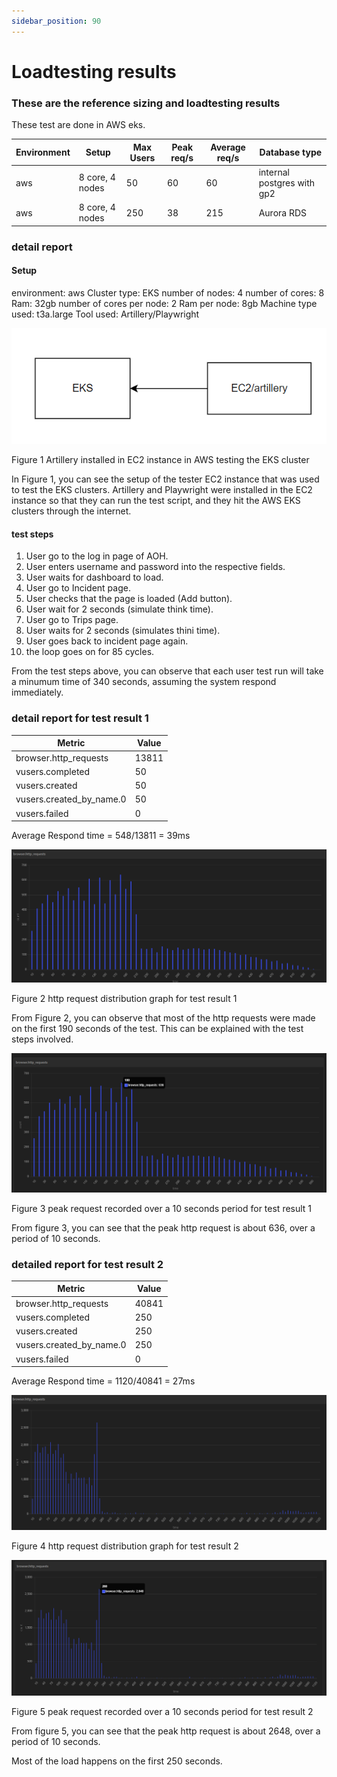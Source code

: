 ```yaml
---
sidebar_position: 90
---
```


# Loadtesting results

### These are the reference sizing and loadtesting results 
These test are done in AWS eks.



<table>
  <thead>
    <tr>
      <th>Environment </th>
      <th>Setup </th>
      <th>Max Users</th>
      <th>Peak req/s</th>
      <th>Average req/s</th>
      <th>Database type</th>
    </tr>
  </thead>
  <tbody>
    <tr>
      <td >aws</td>
      <td>  8 core, 4 nodes</td>
      <td>50</td>
      <td> 60</td>
      <td> 60</td>
      <td>internal postgres with gp2</td>
    </tr>
    <tr>
      <td >aws</td>
      <td>  8 core, 4 nodes</td>
      <td>250</td>
      <td>38</td>
      <td>215</td>
      <td>Aurora RDS </td>
    </tr>

  </tbody>
</table>

### detail report

#### Setup
environment: aws
Cluster type: EKS
number of nodes: 4
number of cores: 8
Ram: 32gb
number of cores per node: 2
Ram per node: 8gb
Machine type used: t3a.large
Tool used: Artillery/Playwright

![Message Bus](./images/loadtestsetup.png)

Figure 1 Artillery installed in EC2 instance in AWS testing the EKS cluster

In Figure 1, you can see the setup of the tester EC2 instance that was used to test the EKS clusters. Artillery and Playwright were installed in the EC2 instance so that they can run the test script, and they hit the AWS EKS clusters through the internet.

#### test steps

1) User go to the log in page of AOH. 
2) User enters username and password into the respective fields. 
3) User waits for dashboard to load. 
4) User go to Incident page. 
5) User checks that the page is loaded (Add button). 
6) User wait for 2 seconds (simulate think time).
7) User go to Trips page.
8) User waits for 2 seconds (simulates thini time).
9) User goes back to incident page again.
10) the loop goes on for 85 cycles.

From the test steps above, you can observe that each user test run will take a minumum time of 340 seconds, assuming the system respond immediately.



### detail report for test result 1

<table>
  <thead>
    <tr>
      <th>Metric </th>
      <th>Value </th>
    </tr>
  </thead>
  <tbody>
    <tr>
      <td >browser.http_requests</td>
      <td>  13811 </td>
    </tr>
    <tr>
      <td >vusers.completed</td>
      <td> 50 </td>
    </tr>
    <tr>
      <td >vusers.created</td>
      <td> 50 </td>
    </tr>
    <tr>
      <td >vusers.created_by_name.0</td>
      <td> 50 </td>
    </tr>
    <tr>
      <td >vusers.failed</td>
      <td> 0 </td>
    </tr>


  </tbody>
</table>

Average Respond time = 548/13811 = 39ms

![Message Bus](./images/loadtest_http_request_distribution.png)

Figure 2 http request distribution graph for test result 1

From Figure 2, you can observe that most of the http requests were made on the first 190 seconds of the test. This can be explained with the test steps involved.





![Message Bus](./images/loadtest_peak_request.png)

Figure 3 peak request recorded over a 10 seconds period for test result 1

From figure 3, you can see that the peak http request is about 636, over a period of 10 seconds. 

### detailed report for test result 2


<table>
  <thead>
    <tr>
      <th>Metric </th>
      <th>Value </th>
    </tr>
  </thead>
  <tbody>
    <tr>
      <td >browser.http_requests</td>
      <td>  40841 </td>
    </tr>
    <tr>
      <td >vusers.completed</td>
      <td> 250 </td>
    </tr>
    <tr>
      <td >vusers.created</td>
      <td> 250 </td>
    </tr>
    <tr>
      <td >vusers.created_by_name.0</td>
      <td> 250 </td>
    </tr>
    <tr>
      <td >vusers.failed</td>
      <td> 0 </td>
    </tr>


  </tbody>
</table>

Average Respond time = 1120/40841 = 27ms

![Message Bus](./images/loadtest_http_request_distribution_2.png)

Figure 4 http request distribution graph for test result 2





![Message Bus](./images/loadtest_peak_request_2.png)

Figure 5 peak request recorded over a 10 seconds period for test result 2

From figure 5, you can see that the peak http request is about 2648, over a period of 10 seconds. 

Most of the load happens on the first 250 seconds.


